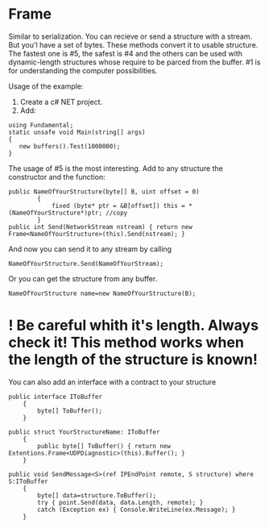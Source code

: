 # Frame
Similar to serialization.
You can recieve or send a structure with a stream. But you'l have a set of bytes. These methods convert it to usable structure. The fastest one is #5, the safest is #4 and the others can be used with dynamic-length structures whose require to be parced from the buffer. #1 is for understanding the computer possibilities.

Usage of the example:
1. Create a c# NET project.
2. Add:
```
using Fundamental;
static unsafe void Main(string[] args)
{
   new buffers().Test(1000000);
}
```
The usage of #5 is the most interesting.
Add to any structure the constructor and the function:
```
public NameOfYourStructure(byte[] B, uint offset = 0)
        {
            fixed (byte* ptr = &B[offset]) this = *(NameOfYourStructure*)ptr; //copy
        }
public int Send(NetworkStream nstream) { return new Frame<NameOfYourStructure>(this).Send(nstream); }
```
And now you can send it to any stream by calling
```
NameOfYourStructure.Send(NameOfYourStream);
```
Or you can get the structure from any buffer.
```
NameOfYourStructure name=new NameOfYourStructure(B);
```
<H1>! Be careful whith it's length. Always check it! This method works when the length of the structure is known!</H1>

You can also add an interface with a contract to your structure
```
public interface IToBuffer
    {
        byte[] ToBuffer();
    }
    
public struct YourStructureName: IToBuffer
    {
        public byte[] ToBuffer() { return new Extentions.Frame<UDPDiagnostic>(this).Buffer(); }   
    }
    
public void SendMessage<S>(ref IPEndPoint remote, S structure) where S:IToBuffer
    {
        byte[] data=structure.ToBuffer();
        try { point.Send(data, data.Length, remote); }
        catch (Exception ex) { Console.WriteLine(ex.Message); }
    }
```
